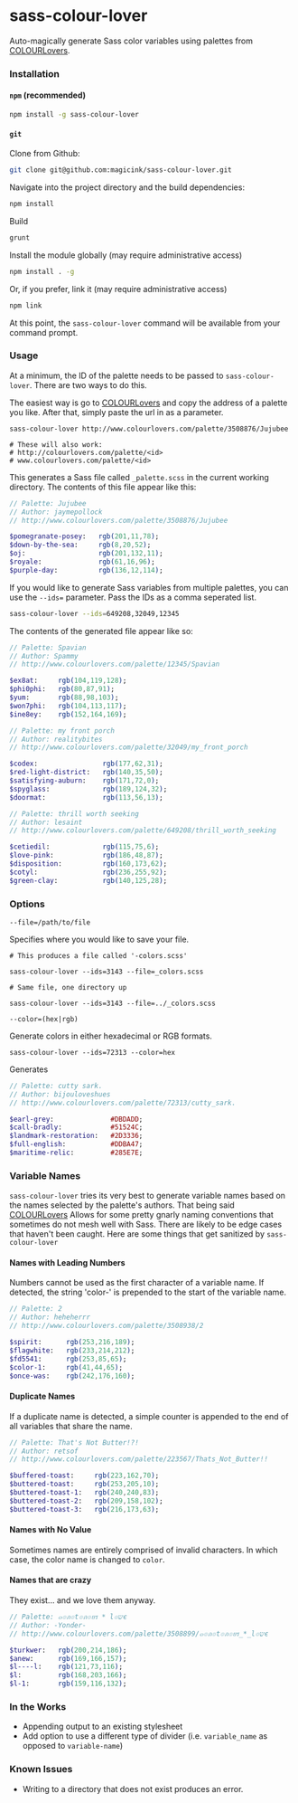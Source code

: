 # sass-colour-lover

Auto-magically generate Sass color variables using palettes from [COLOURLovers][cl].

### Installation

#### `npm` (recommended)

```bash
npm install -g sass-colour-lover
```

#### `git`

Clone from Github:

```bash
git clone git@github.com:magicink/sass-colour-lover.git
```

Navigate into the project directory and the build dependencies:

```bash
npm install
```

Build

```bash
grunt
```

Install the module globally (may require administrative access)

```bash
npm install . -g
```

Or, if you prefer, link it (may require administrative access)

```bash
npm link
```

At this point, the `sass-colour-lover` command will be available from your command prompt.

### Usage

At a minimum, the ID of the palette needs to be passed to `sass-colour-lover`. There are two ways to do this.

The easiest way is go to [COLOURLovers][cl] and copy the address of a palette you like. After that, simply paste the url in as a parameter.

```
sass-colour-lover http://www.colourlovers.com/palette/3508876/Jujubee

# These will also work:
# http://colourlovers.com/palette/<id>
# www.colourlovers.com/palette/<id>
```

This generates a Sass file called `_palette.scss` in the current working directory. The contents of this file appear like this:

```sass
// Palette: Jujubee
// Author: jaymepollock
// http://www.colourlovers.com/palette/3508876/Jujubee

$pomegranate-posey:   rgb(201,11,78);
$down-by-the-sea:     rgb(8,20,52);
$oj:                  rgb(201,132,11);
$royale:              rgb(61,16,96);
$purple-day:          rgb(136,12,114);
```

If you would like to generate Sass variables from multiple palettes, you can use the `--ids=` parameter. Pass the IDs as a comma seperated list.

```bash
sass-colour-lover --ids=649208,32049,12345
```

The contents of the generated file appear like so:

```sass
// Palette: Spavian
// Author: Spammy
// http://www.colourlovers.com/palette/12345/Spavian

$ex8at:     rgb(104,119,128);
$phi0phi:   rgb(80,87,91);
$yum:       rgb(88,98,103);
$won7phi:   rgb(104,113,117);
$ine8ey:    rgb(152,164,169);

// Palette: my front porch
// Author: realitybites
// http://www.colourlovers.com/palette/32049/my_front_porch

$codex:                rgb(177,62,31);
$red-light-district:   rgb(140,35,50);
$satisfying-auburn:    rgb(171,72,0);
$spyglass:             rgb(189,124,32);
$doormat:              rgb(113,56,13);

// Palette: thrill worth seeking
// Author: lesaint
// http://www.colourlovers.com/palette/649208/thrill_worth_seeking

$cetiedil:             rgb(115,75,6);
$love-pink:            rgb(186,48,87);
$disposition:          rgb(160,173,62);
$cotyl:                rgb(236,255,92);
$green-clay:           rgb(140,125,28);
```

### Options

`--file=/path/to/file`

Specifies where you would like to save your file.

```
# This produces a file called '-colors.scss'

sass-colour-lover --ids=3143 --file=_colors.scss

# Same file, one directory up

sass-colour-lover --ids=3143 --file=../_colors.scss
```

`--color=(hex|rgb)`

Generate colors in either hexadecimal or RGB formats.

```
sass-colour-lover --ids=72313 --color=hex
```

Generates

```sass
// Palette: cutty sark.
// Author: bijouloveshues
// http://www.colourlovers.com/palette/72313/cutty_sark.

$earl-grey:              #DBDADD;
$call-bradly:            #51524C;
$landmark-restoration:   #2D3336;
$full-english:           #DDBA47;
$maritime-relic:         #285E7E;
```

### Variable Names

`sass-colour-lover` tries its very best to generate variable names based on the names selected by the palette's authors. That being said [COLOURLovers][cl] Allows for some pretty gnarly naming conventions that sometimes do not mesh well with Sass. There are likely to be edge cases that haven't been caught. Here are some things that get sanitized by `sass-colour-lover`

#### Names with Leading Numbers

Numbers cannot be used as the first character of a variable name. If detected, the string 'color-' is prepended to the start of the variable name.

```sass
// Palette: 2
// Author: heheherrr
// http://www.colourlovers.com/palette/3508938/2

$spirit:      rgb(253,216,189);
$flagwhite:   rgb(233,214,212);
$fd5541:      rgb(253,85,65);
$color-1:     rgb(41,44,65);
$once-was:    rgb(242,176,160);
```

#### Duplicate Names

If a duplicate name is detected, a simple counter is appended to the end of all variables that share the name.

```sass
// Palette: That's Not Butter!?!
// Author: retsof
// http://www.colourlovers.com/palette/223567/Thats_Not_Butter!!

$buffered-toast:     rgb(223,162,70);
$buttered-toast:     rgb(253,205,10);
$buttered-toast-1:   rgb(240,240,83);
$buttered-toast-2:   rgb(209,158,102);
$buttered-toast-3:   rgb(216,173,63);
```

#### Names with No Value

Sometimes names are entirely comprised of invalid characters. In which case, the color name is changed to `color`.

#### Names that are crazy

They exist... and we love them anyway.

```sass
// Palette: ๓๏ภ๏t๏ภ๏ยร * l๏שє
// Author: -Yonder-
// http://www.colourlovers.com/palette/3508899/๓๏ภ๏t๏ภ๏ยร_*_l๏שє

$turkwer:   rgb(200,214,186);
$anew:      rgb(169,166,157);
$l----l:    rgb(121,73,116);
$l:         rgb(168,203,166);
$l-1:       rgb(159,116,132);
```

### In the Works

* Appending output to an existing stylesheet
* Add option to use a different type of divider (i.e. `variable_name` as opposed to `variable-name`)

### Known Issues

* Writing to a directory that does not exist produces an error.

[cl]: http://www.colourlovers.com